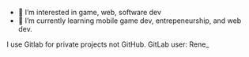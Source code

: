 - 👀 I’m interested in game, web, software dev
- 🌱 I’m currently learning mobile game dev, entrepeneurship, and web dev. 

I use Gitlab for private projects not GitHub. GitLab user: Rene_


